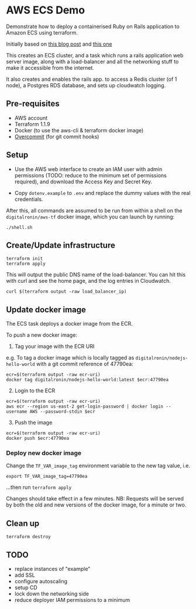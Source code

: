 # AWS ECS Demo

Demonstrate how to deploy a containerised Ruby on Rails application to Amazon
ECS using terraform.

Initially based on [this blog
post](https://www.architect.io/blog/2021-03-30/create-and-manage-an-aws-ecs-cluster-with-terraform/)
and [this one](https://blog.ulysse.io/post/setting-up-ecs-with-terraform/)

This creates an ECS cluster, and a task which runs a rails application web
server image, along with a load-balancer and all the networking stuff to make
it accessible from the internet.

It also creates and enables the rails app. to access a Redis cluster (of 1
node), a Postgres RDS database, and sets up cloudwatch logging.

## Pre-requisites

- AWS account
- Terraform 1.1.9
- Docker (to use the aws-cli & terraform docker image)
- [Overcommit](https://github.com/sds/overcommit) (for git commit hooks)

## Setup

- Use the AWS web interface to create an IAM user with admin permissions (TODO:
  reduce to the minimum set of permissions required),  and download the Access
  Key and Secret Key.

- Copy `dotenv.example` to `.env` and replace the dummy values with the real
  credentials.

After this, all commands are assumed to be run from within a shell on the
`digitalronin/aws-tf` docker image, which you can launch by running:

```
./shell.sh
```

## Create/Update infrastructure

```
terraform init
terraform apply
```

This will output the public DNS name of the load-balancer. You can hit this
with curl and see the home page, and the log entries in Cloudwatch.

```
curl $(terraform output -raw load_balancer_ip)
```

## Update docker image

The ECS task deploys a docker image from the ECR.

To push a new docker image:

1. Tag your image with the ECR URI

e.g. To tag a docker image which is locally tagged as
`digitalronin/nodejs-hello-world` with a git commit reference of 47790ea:

```
ecr=$(terraform output -raw ecr-uri)
docker tag digitalronin/nodejs-hello-world:latest $ecr:47790ea
```

2. Login to the ECR

```
ecr=$(terraform output -raw ecr-uri)
aws ecr --region us-east-2 get-login-password | docker login --username AWS --password-stdin $ecr
```

3. Push the image

```
ecr=$(terraform output -raw ecr-uri)
docker push $ecr:47790ea
```

### Deploy new docker image

Change the `TF_VAR_image_tag` environment variable to the new tag value,
i.e.

```
export TF_VAR_image_tag=47790ea
```

...then run `terraform apply`

Changes should take effect in a few minutes. NB: Requests will be served by
both the old and new versions of the docker image, for a minute or two.

## Clean up

```
terraform destroy
```

## TODO

- replace instances of "example"
- add SSL
- configure autoscaling
- setup CD
- lock down the networking side
- reduce deployer IAM permissions to a minimum
